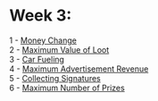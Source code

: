 # Week 3: #
1 - [Money Change](change.cpp)  
2 - [Maximum Value of Loot](fractional_knapsack.cpp)  
3 - [Car Fueling](car_fueling.cpp)  
4 - [Maximum Advertisement Revenue](dot_product.cpp)  
5 - [Collecting Signatures](covering_segments.cpp)  
6 - [Maximum Number of Prizes](different_summands.cpp)  